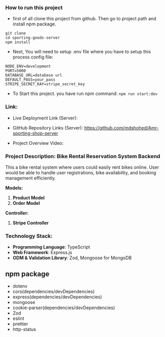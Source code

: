 
### How to run this project

- first of all clone this project from github. Then go to project path and install npm package.

```
git clone 
cd sporting-goods-server
npm install
```

- Next, You will need to setup .env file where you have to setup this process config file: 

```
NODE_ENV=development 
PORT=5000
DATABASE_URL=database url
DEFAULT_PASS=your_pass
STRIPE_SECRET_KAY=stripe_secret_key
```

- To Start this project. you have run npm command: `npm run start:dev`


### Link: 
<div >

- Live Deployment Link (Server): <a href="" target="_blank"></a>

- GitHub Repository Links (Server): <a href="https://github.com/mdshohed/Amr-sporting-shop-server" target="_blank">https://github.com/mdshohed/Amr-sporting-shop-server</a>

- Project Overview Video:  <a href="" target="_blank"></a>

</div>



### Project Description: Bike Rental Reservation System Backend

This a bike rental system where users could easily rent bikes online. User would be able to handle user registrations, bike availability, and booking management efficiently.

**Models:**

1. **Product Model**
2. **Order Model**

**Controller:**

1. **Stripe Controller**

### Technology Stack:

- **Programming Language**: TypeScript
- **Web Framework**: Express.js
- **ODM & Validation Library**: Zod, Mongoose for MongoDB


## npm package
- dotenv
- cors(dependencies/devDependencies)
- express(dependencies/devDependencies)
- mongoose
- cookie-parser(dependencies/devDependencies)
- Zod
- eslint
- prettier
- http-status



